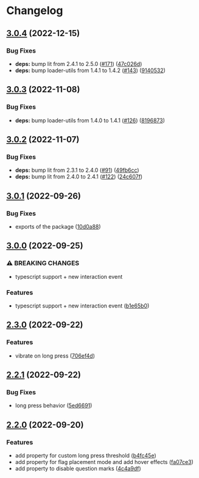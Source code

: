 # Changelog

## [3.0.4](https://github.com/manuelhenke/minesweeper-for-web/compare/v3.0.3...v3.0.4) (2022-12-15)


### Bug Fixes

* **deps:** bump lit from 2.4.1 to 2.5.0 ([#171](https://github.com/manuelhenke/minesweeper-for-web/issues/171)) ([47c026d](https://github.com/manuelhenke/minesweeper-for-web/commit/47c026d71290962acce9157fa5a166acebe85a54))
* **deps:** bump loader-utils from 1.4.1 to 1.4.2 ([#143](https://github.com/manuelhenke/minesweeper-for-web/issues/143)) ([9140532](https://github.com/manuelhenke/minesweeper-for-web/commit/9140532dd7be3cf56eda1c116a2a35d745701ce5))

## [3.0.3](https://github.com/manuelhenke/minesweeper-for-web/compare/v3.0.2...v3.0.3) (2022-11-08)


### Bug Fixes

* **deps:** bump loader-utils from 1.4.0 to 1.4.1 ([#126](https://github.com/manuelhenke/minesweeper-for-web/issues/126)) ([8196873](https://github.com/manuelhenke/minesweeper-for-web/commit/819687366998728e5873fa4f25e0083e616298b6))

## [3.0.2](https://github.com/manuelhenke/minesweeper-for-web/compare/v3.0.1...v3.0.2) (2022-11-07)


### Bug Fixes

* **deps:** bump lit from 2.3.1 to 2.4.0 ([#91](https://github.com/manuelhenke/minesweeper-for-web/issues/91)) ([49fb6cc](https://github.com/manuelhenke/minesweeper-for-web/commit/49fb6ccf29fe0231ee26312f0fb05b076a5d5836))
* **deps:** bump lit from 2.4.0 to 2.4.1 ([#122](https://github.com/manuelhenke/minesweeper-for-web/issues/122)) ([24c607f](https://github.com/manuelhenke/minesweeper-for-web/commit/24c607f55a94d3039a342eccf06a7da365fdfec4))

## [3.0.1](https://github.com/manuelhenke/minesweeper-for-web/compare/v3.0.0...v3.0.1) (2022-09-26)


### Bug Fixes

* exports of the package ([10d0a88](https://github.com/manuelhenke/minesweeper-for-web/commit/10d0a88195e90383ce4d010f0cf347075d2a891a))

## [3.0.0](https://github.com/manuelhenke/minesweeper-for-web/compare/v2.3.0...v3.0.0) (2022-09-25)


### ⚠ BREAKING CHANGES

* typescript support + new interaction event

### Features

* typescript support + new interaction event ([b1e65b0](https://github.com/manuelhenke/minesweeper-for-web/commit/b1e65b04cda4c71d5bf5176b11fc0ea50dc18963))

## [2.3.0](https://github.com/manuelhenke/minesweeper-for-web/compare/v2.2.1...v2.3.0) (2022-09-22)


### Features

* vibrate on long press ([706ef4d](https://github.com/manuelhenke/minesweeper-for-web/commit/706ef4d719ac2bbb1533f02b99b270939ba565af))

## [2.2.1](https://github.com/manuelhenke/minesweeper-for-web/compare/v2.2.0...v2.2.1) (2022-09-22)


### Bug Fixes

* long press behavior ([5ed6691](https://github.com/manuelhenke/minesweeper-for-web/commit/5ed66919750a123bdba37ea50a67a6589542ec85))

## [2.2.0](https://github.com/manuelhenke/minesweeper-for-web/compare/v2.1.18...v2.2.0) (2022-09-20)


### Features

* add property for custom long press threshold ([b4fc45e](https://github.com/manuelhenke/minesweeper-for-web/commit/b4fc45ebd81fa1b4668115735900c3d388b44d29))
* add property for flag placement mode and add hover effects ([fa07ce3](https://github.com/manuelhenke/minesweeper-for-web/commit/fa07ce3691b15db780488becf3209989d1173dce))
* add property to disable question marks ([4c4a9df](https://github.com/manuelhenke/minesweeper-for-web/commit/4c4a9dfbc5da31d92b40a0260e4434963da4d591))
